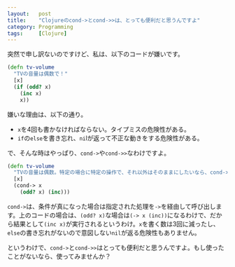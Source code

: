 ```yaml
---
layout:   post
title:    "Clojureのcond->とcond->>は、とっても便利だと思うんですよ"
category: Programming
tags:     [Clojure]
---
```


突然で申し訳ないのですけど、私は、以下のコードが嫌いです。

```clojure
(defn tv-volume
  "TVの音量は偶数で！"
  [x]
  (if (odd? x)
    (inc x)
    x))
```

嫌いな理由は、以下の通り。

* `x`を4回も書かなければならない。タイプミスの危険性がある。
* `if`の`else`を書き忘れ、`ni`lが返って不正な動きをする危険性がある。

で、そんな時はやっぱり、`cond->`や`cond->>`なわけですよ。

```clojure
(defn tv-volume
  "TVの音量は偶数。特定の場合に特定の操作で、それ以外はそのままにしたいなら、cond->かcond->>で！"
  [x]
  (cond-> x
    (odd? x) (inc)))
```

`cond->`は、条件が真になった場合は指定された処理を`->`を経由して呼び出します。上のコードの場合は、`(odd? x)`な場合は`(-> x (inc))`になるわけで、だから結果として`(inc x)`が実行されるというわけ。`x`を書く数は3回に減ったし、`else`の書き忘れがないので意図しない`nil`が返る危険性もありません。

というわけで、`cond->`と`cond->>`はとっても便利だと思うんですよ。もし使ったことがないなら、使ってみませんか？
